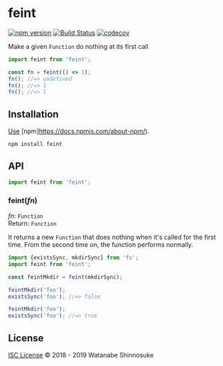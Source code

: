 # feint

[![npm version](https://img.shields.io/npm/v/feint.svg)](https://www.npmjs.com/package/feint)
[![Build Status](https://travis-ci.com/shinnn/feint.svg?branch=master)](https://travis-ci.com/shinnn/feint)
[![codecov](https://codecov.io/gh/shinnn/feint/branch/master/graph/badge.svg)](https://codecov.io/gh/shinnn/feint)

Make a given `Function` do nothing at its first call

```javascript
import feint from 'feint';

const fn = feint(() => 1);
fn(); //=> undefined
fn(); //=> 1
fn(); //=> 1
```

## Installation

[Use](https://docs.npmjs.com/cli/install) [npm]https://docs.npmjs.com/about-npm/).

```
npm install feint
```

## API

```javascript
import feint from 'feint';
```

### feint(*fn*)

*fn*: `Function`  
Return: `Function`

It returns a new `Function` that does nothing when it's called for the first time. From the second time on, the function performs normally.

```javascript
import {existsSync, mkdirSync} from 'fs';
import feint from 'feint';

const feintMkdir = feint(mkdirSync);

feintMkdir('foo');
existsSync('foo'); //=> false

feintMkdir('foo');
existsSync('foo'); //=> true
```

## License

[ISC License](./LICENSE) © 2018 - 2019 Watanabe Shinnosuke
